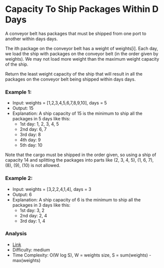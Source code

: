 # Capacity To Ship Packages Within D Days
A conveyor belt has packages that must be shipped from one port to another within days days.

The ith package on the conveyor belt has a weight of weights[i]. Each day, we load the ship with packages on the conveyor belt (in the order given by weights). We may not load more weight than the maximum weight capacity of the ship.

Return the least weight capacity of the ship that will result in all the packages on the conveyor belt being shipped within days days.

### Example 1:
* Input: weights = [1,2,3,4,5,6,7,8,9,10], days = 5
* Output: 15
* Explanation: A ship capacity of 15 is the minimum to ship all the packages in 5 days like this:
    * 1st day: 1, 2, 3, 4, 5
    * 2nd day: 6, 7
    * 3rd day: 8
    * 4th day: 9
    * 5th day: 10

Note that the cargo must be shipped in the order given, so using a ship of capacity 14 and splitting the packages into parts like (2, 3, 4, 5), (1, 6, 7), (8), (9), (10) is not allowed.

### Example 2:
* Input: weights = [3,2,2,4,1,4], days = 3
* Output: 6
* Explanation: A ship capacity of 6 is the minimum to ship all the packages in 3 days like this:
    * 1st day: 3, 2
    * 2nd day: 2, 4
    * 3rd day: 1, 4

### Analysis
* [Link](https://leetcode.com/problems/capacity-to-ship-packages-within-d-days/)
* Difficulty: medium
* Time Complexity: O(W log S), W = weights size, S = sum(weights) - max(weights)
